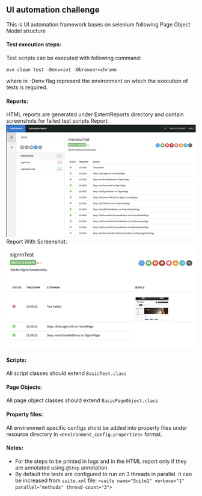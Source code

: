 ## UI automation challenge
This is UI automation framework bases on selenium following Page Object Model structure
#### Test execution steps:
Test scripts can be executed with following command:
```$xslt
mvn clean test -Denv=int -Dbrowser=chrome
``` 
where in -Denv flag represent the environment on which the execution of tests is required.

#### Reports: 
HTML reports are generated under ExtentReports directory and contain screenshots for failed test scripts 
Report:
![Alt text](ReportScreenShot.png?raw=true "Report")
Report With Screenshot: 
![Alt text](ReportWithFailedTest.png?raw=true "Report With Screenshot")
#### Scripts:
All script classes should extend `BasicTest.class` 
#### Page Objects:
All page object classes should extend `BasicPageObject.class`
#### Property files:
All environment specific configs shold be added into property files under resource directory in `<environment_config.properties>` format.
#### Notes:
* For the steps to be printed in logs and in the HTML report only if they are annotated using `@Step` annotation.
* By default the tests are configured to run on 3 threads in parallel. it can be increased from `suite.xml` file:
```<suite name="Suite1" verbose="1"  parallel="methods" thread-count="3">```